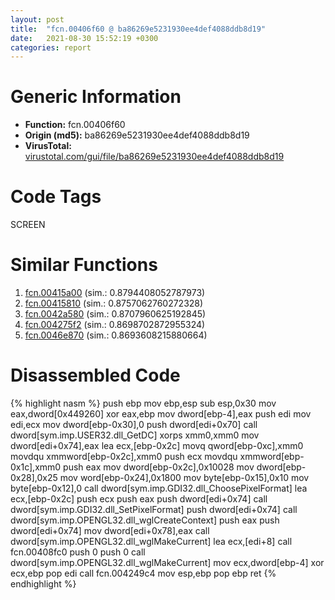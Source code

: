 ```yaml
---
layout: post
title:  "fcn.00406f60 @ ba86269e5231930ee4def4088ddb8d19"
date:   2021-08-30 15:52:19 +0300
categories: report
---
```


# Generic Information
- **Function:** fcn.00406f60
- **Origin (md5):** ba86269e5231930ee4def4088ddb8d19
- **VirusTotal:** [virustotal.com/gui/file/ba86269e5231930ee4def4088ddb8d19][virustotal_ref]

# Code Tags
<span class="tag" id="SCREEN">SCREEN</span>


# Similar Functions

1. [fcn.00415a00][similar_1_ref] (sim.: 0.8794408052787973)
2. [fcn.00415810][similar_2_ref] (sim.: 0.8757062760272328)
3. [fcn.0042a580][similar_3_ref] (sim.: 0.8707960625192845)
4. [fcn.004275f2][similar_4_ref] (sim.: 0.8698702872955324)
5. [fcn.0046e870][similar_5_ref] (sim.: 0.8693608215880664)


# Disassembled Code

{% highlight nasm %}
push ebp
mov ebp,esp
sub esp,0x30
mov eax,dword[0x449260]
xor eax,ebp
mov dword[ebp-4],eax
push edi
mov edi,ecx
mov dword[ebp-0x30],0
push dword[edi+0x70]
call dword[sym.imp.USER32.dll_GetDC]
xorps xmm0,xmm0
mov dword[edi+0x74],eax
lea ecx,[ebp-0x2c]
movq qword[ebp-0xc],xmm0
movdqu xmmword[ebp-0x2c],xmm0
push ecx
movdqu xmmword[ebp-0x1c],xmm0
push eax
mov dword[ebp-0x2c],0x10028
mov dword[ebp-0x28],0x25
mov word[ebp-0x24],0x1800
mov byte[ebp-0x15],0x10
mov byte[ebp-0x12],0
call dword[sym.imp.GDI32.dll_ChoosePixelFormat]
lea ecx,[ebp-0x2c]
push ecx
push eax
push dword[edi+0x74]
call dword[sym.imp.GDI32.dll_SetPixelFormat]
push dword[edi+0x74]
call dword[sym.imp.OPENGL32.dll_wglCreateContext]
push eax
push dword[edi+0x74]
mov dword[edi+0x78],eax
call dword[sym.imp.OPENGL32.dll_wglMakeCurrent]
lea ecx,[edi+8]
call fcn.00408fc0
push 0
push 0
call dword[sym.imp.OPENGL32.dll_wglMakeCurrent]
mov ecx,dword[ebp-4]
xor ecx,ebp
pop edi
call fcn.004249c4
mov esp,ebp
pop ebp
ret 
{% endhighlight %}


[similar_1_ref]: /report/fcn.00415a00@3dfcfb1d918b690c00de324bcfcdc082
[similar_2_ref]: /report/fcn.00415810@3dfcfb1d918b690c00de324bcfcdc082
[similar_3_ref]: /report/fcn.0042a580@279a61b1e76da49531f1f16fd1102a2d
[similar_4_ref]: /report/fcn.004275f2@9964b63070116cfb2469e51850178af1
[similar_5_ref]: /report/fcn.0046e870@c60344b51fa39a329b92557d24ff7670
[virustotal_ref]: https://www.virustotal.com/gui/file/ba86269e5231930ee4def4088ddb8d19